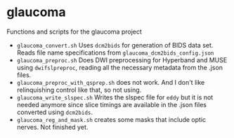 # glaucoma
Functions and scripts for the glaucoma project


* `glaucoma_convert.sh` Uses `dcm2bids` for generation of BIDS data set. Reads file name specifications from `glaucoma_dcm2bids_config.json`
* `glaucoma_preproc.sh` Does DWI preprocessing for Hyperband and MUSE using `dwifslpreproc`, reading all the necessary metadata from the .json files.
* `glaucoma_preproc_with_qsprep.sh` does not work. And I don't like relinquishing control like that, so not using.
* `glaucoma_write_slspec.sh` Writes the slspec file for `eddy` but it is not needed anymore since slice timings are available in the .json files converted using `dcm2bids`.
* `glaucoma_reg_and_mask.sh` creates some masks that include optic nerves. Not finished yet.